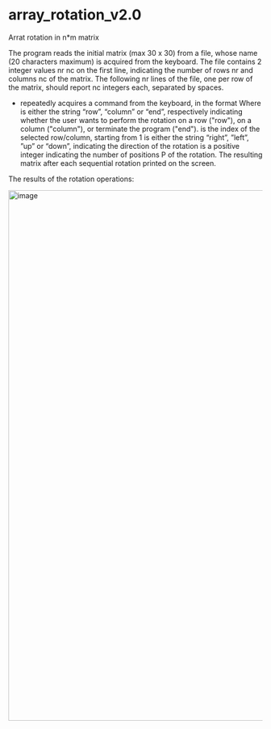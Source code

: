 # array_rotation_v2.0
Arrat rotation in n*m matrix

The program reads the initial matrix (max 30 x 30) from a file, whose name (20 characters maximum) is
acquired from the keyboard. The file contains 2 integer values nr nc on the first line, indicating the number of rows nr and columns nc of the matrix. The following nr lines of the file, one per row of the matrix, should report nc integers each, separated by spaces.
- repeatedly acquires a command from the keyboard, in the format
<selector> <index> <direction> <locations>
Where <selector> is either the string “row”, “column” or “end”, respectively indicating whether the user wants to perform the rotation on a row ("row"), on a column ("column"), or terminate the program ("end").
<index> is the index of the selected row/column, starting from 1
<direction> is either the string “right”, ”left”, ”up” or “down”, indicating the direction of the rotation
<locations> is a positive integer indicating the number of positions P of the rotation.
The resulting matrix after each sequential rotation printed on the screen.
 
The results of the rotation operations:
 
<img width="1049" alt="image" src="https://user-images.githubusercontent.com/91722056/236355409-9da4da6d-09eb-4378-9b97-5c7dfd9dc6a6.png">

